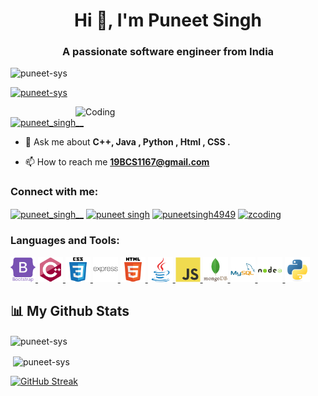 <h1 align="center">Hi 👋, I'm Puneet Singh</h1>
<h3 align="center">A passionate software engineer from India</h3>


<p align="left"> <img src="https://komarev.com/ghpvc/?username=puneet-sys&label=Profile%20views&color=0e75b6&style=flat" alt="puneet-sys" /> </p>

<p align="left"> <a href="https://github.com/puneet-sys/github-profile-trophy"><img src="https://github-profile-trophy.vercel.app/?username=puneet-sys&title=Commits,Repositories&theme=onedark" alt="puneet-sys" /></a> </p>

<img align="right" alt="Coding" width="400" src="https://img.etimg.com/thumb/msid-84146083,width-1015,height-761,imgsize-638053,resizemode-8,quality-100/prime/technology-and-startups/booting-up-developer-economy-how-tech-startups-are-helping-coders-build-and-test-software-faster.jpg"/>

 
<p align="left"> <a href="https://twitter.com/puneet_singh__" target="blank"><img src="https://img.shields.io/twitter/follow/puneet_singh__?logo=twitter&style=for-the-badge" alt="puneet_singh__" /></a> </p>

- 💬 Ask me about **C++, Java , Python , Html , CSS .**

- 📫 How to reach me **19BCS1167@gmail.com**

<h3 align="left">Connect with me:</h3>
<p align="left">
<a href="https://twitter.com/puneet_singh__" target="blank"><img align="center" src="https://raw.githubusercontent.com/rahuldkjain/github-profile-readme-generator/master/src/images/icons/Social/twitter.svg" alt="puneet_singh__" height="30" width="40" /></a>
<a href="https://linkedin.com/in//puneet-singh-3549951b5" target="blank"><img align="center" src="https://raw.githubusercontent.com/rahuldkjain/github-profile-readme-generator/master/src/images/icons/Social/linked-in-alt.svg" alt="puneet singh" height="30" width="40" /></a>
<a href="https://www.hackerrank.com/puneetsingh4949" target="blank"><img align="center" src="https://raw.githubusercontent.com/rahuldkjain/github-profile-readme-generator/master/src/images/icons/Social/hackerrank.svg" alt="puneetsingh4949" height="30" width="40" /></a>
<a href="https://auth.geeksforgeeks.org/user/zcoding" target="blank"><img align="center" src="https://raw.githubusercontent.com/rahuldkjain/github-profile-readme-generator/master/src/images/icons/Social/geeks-for-geeks.svg" alt="zcoding" height="30" width="40" /></a>
</p>

<h3 align="left">Languages and Tools:</h3>
<p align="left"> <a href="https://getbootstrap.com" target="_blank" rel="noreferrer"> <img src="https://raw.githubusercontent.com/devicons/devicon/master/icons/bootstrap/bootstrap-plain-wordmark.svg" alt="bootstrap" width="40" height="40"/> </a> <a href="https://www.w3schools.com/cpp/" target="_blank" rel="noreferrer"> <img src="https://raw.githubusercontent.com/devicons/devicon/master/icons/cplusplus/cplusplus-original.svg" alt="cplusplus" width="40" height="40"/> </a> <a href="https://www.w3schools.com/css/" target="_blank" rel="noreferrer"> <img src="https://raw.githubusercontent.com/devicons/devicon/master/icons/css3/css3-original-wordmark.svg" alt="css3" width="40" height="40"/> </a> <a href="https://expressjs.com" target="_blank" rel="noreferrer"> <img src="https://raw.githubusercontent.com/devicons/devicon/master/icons/express/express-original-wordmark.svg" alt="express" width="40" height="40"/> </a> <a href="https://www.w3.org/html/" target="_blank" rel="noreferrer"> <img src="https://raw.githubusercontent.com/devicons/devicon/master/icons/html5/html5-original-wordmark.svg" alt="html5" width="40" height="40"/> </a> <a href="https://www.java.com" target="_blank" rel="noreferrer"> <img src="https://raw.githubusercontent.com/devicons/devicon/master/icons/java/java-original.svg" alt="java" width="40" height="40"/> </a> <a href="https://developer.mozilla.org/en-US/docs/Web/JavaScript" target="_blank" rel="noreferrer"> <img src="https://raw.githubusercontent.com/devicons/devicon/master/icons/javascript/javascript-original.svg" alt="javascript" width="40" height="40"/> </a> <a href="https://www.mongodb.com/" target="_blank" rel="noreferrer"> <img src="https://raw.githubusercontent.com/devicons/devicon/master/icons/mongodb/mongodb-original-wordmark.svg" alt="mongodb" width="40" height="40"/> </a> <a href="https://www.mysql.com/" target="_blank" rel="noreferrer"> <img src="https://raw.githubusercontent.com/devicons/devicon/master/icons/mysql/mysql-original-wordmark.svg" alt="mysql" width="40" height="40"/> </a> <a href="https://nodejs.org" target="_blank" rel="noreferrer"> <img src="https://raw.githubusercontent.com/devicons/devicon/master/icons/nodejs/nodejs-original-wordmark.svg" alt="nodejs" width="40" height="40"/> </a> <a href="https://www.python.org" target="_blank" rel="noreferrer"> <img src="https://raw.githubusercontent.com/devicons/devicon/master/icons/python/python-original.svg" alt="python" width="40" height="40"/> </a> </p>

## 📊 My Github Stats

<p><img align="center" src="https://github-readme-stats.vercel.app/api/top-langs?username=puneet-sys&show_icons=true&locale=en&layout=compact&theme=tokyonight" alt="puneet-sys" /></p>

<p>&nbsp;<img align="center" src="https://github-readme-stats.vercel.app/api?username=puneet-sys&show_icons=true&locale=en&theme=radical" alt="puneet-sys" /></p>

[![GitHub Streak](http://github-readme-streak-stats.herokuapp.com?user=puneet-sys&theme=dracula&date_format=M%20j%5B%2C%20Y%5D)](https://git.io/streak-stats)
